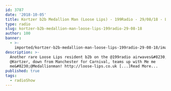 ```yaml
---
id: 3787
date: '2018-10-05'
title: Kortzer b2b Medallion Man (Loose Lips) - 199Radio - 29/08/18 - Loose Lips
type: radio
slug: kortzer-b2b-medallion-man-loose-lips-199radio-29-08-18
author: 100
banner:
  - >-
    imported/kortzer-b2b-medallion-man-loose-lips-199radio-29-08-18/image3787.jpeg
description: >-
  Another rare Loose Lips resident b2b on the @199radio airwaves&#8230;
  @Kortzer, down from Manchester for Carnival, teams up with Me me
  me&#8230;@Medallionman! http://loose-lips.co.uk [...]Read More...
published: true
tags:
  - radioShow
---
```

